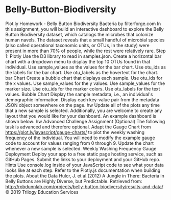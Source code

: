 # Belly-Button-Biodiversity
Plot.ly Homework - Belly Button Biodiversity Bacteria by filterforge.com  In this assignment, you will build an interactive dashboard to explore the Belly Button Biodiversity dataset, which catalogs the microbes that colonize human navels.  The dataset reveals that a small handful of microbial species (also called operational taxonomic units, or OTUs, in the study) were present in more than 70% of people, while the rest were relatively rare.  Step 1: Plotly Use the D3 library to read in samples.json.  Create a horizontal bar chart with a dropdown menu to display the top 10 OTUs found in that individual.  Use sample_values as the values for the bar chart.  Use otu_ids as the labels for the bar chart.  Use otu_labels as the hovertext for the chart.  bar Chart  Create a bubble chart that displays each sample. Use otu_ids for the x values.  Use sample_values for the y values.  Use sample_values for the marker size.  Use otu_ids for the marker colors.  Use otu_labels for the text values.  Bubble Chart  Display the sample metadata, i.e., an individual's demographic information.  Display each key-value pair from the metadata JSON object somewhere on the page.  hw  Update all of the plots any time that a new sample is selected. Additionally, you are welcome to create any layout that you would like for your dashboard. An example dashboard is shown below:  hw  Advanced Challenge Assignment (Optional) The following task is advanced and therefore optional.  Adapt the Gauge Chart from https://plot.ly/javascript/gauge-charts/ to plot the weekly washing frequency of the individual.  You will need to modify the example gauge code to account for values ranging from 0 through 9.  Update the chart whenever a new sample is selected.  Weekly Washing Frequency Gauge  Deployment Deploy your app to a free static page hosting service, such as GitHub Pages. Submit the links to your deployment and your GitHub repo.  Hints Use console.log inside of your JavaScript code to see what your data looks like at each step.  Refer to the Plotly.js documentation when building the plots.  About the Data Hulcr, J. et al.(2012) A Jungle in There: Bacteria in Belly Buttons are Highly Diverse, but Predictable. Retrieved from: http://robdunnlab.com/projects/belly-button-biodiversity/results-and-data/  © 2019 Trilogy Education Services
